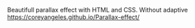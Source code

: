 Beautifull parallax effect with HTML and CSS. Without adaptive
https://coreyangeles.github.io/Parallax-effect/
